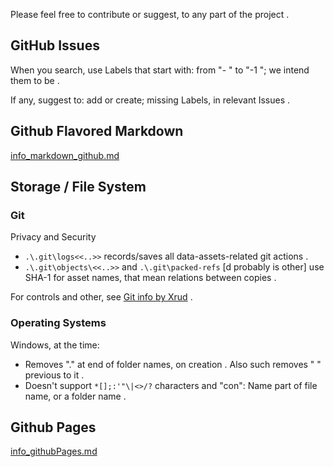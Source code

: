 Please feel free to contribute or suggest, to any part of the project .

## GitHub Issues

When you search, use Labels that start with: from "- " to "-1 "; we intend them to be .

If any, suggest to: add or create; missing Labels, in relevant Issues .

<!-- [dev GitHub\Issues, public . on create, multi-relation Labels selection (for example "potential bug" + "controls" + "project_1" + "tag_merge_1")] -->

## Github Flavored Markdown

[info_markdown_github.md](assets/github_b/info_markdown_github.md)

## Storage / File System

### Git

Privacy and Security
* `.\.git\logs<<..>>` records/saves all data-assets-related git actions .
* `.\.git\objects\<<..>>` and `.\.git\packed-refs` [d probably is other] use SHA-1 for asset names, that mean relations between copies .

For controls and other, see [Git info by Xrud](system//info_git.md) .

### Operating Systems

Windows, at the time:
* Removes "." at end of folder names, on creation . Also such removes " " previous to it .
* Doesn't support `*[];:'"\|<>/?` characters and "con": Name part of file name, or a folder name .

## Github Pages

[info_githubPages.md](assets/github_b/info_githubPages.md)
